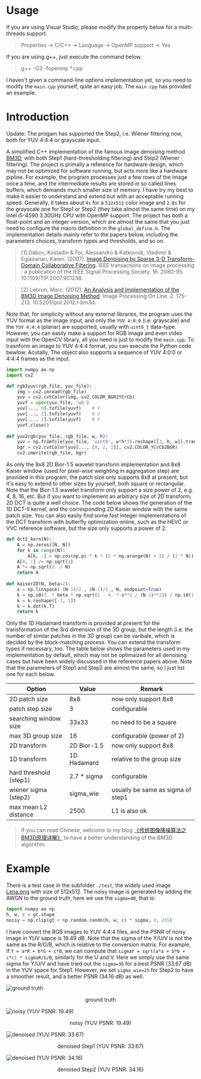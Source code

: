 # Usage
If you are using Visual Studio, please modify the property below for a multi-threads support.

> Properties -> C/C++ -> Language -> OpenMP support -> Yes

If you are using g++, just execute the command below.

> g++ -O3 -fopenmp *.cpp

I haven't given a command-line options implementation yet, so you need to modify the `main.cpp` yourself, quite an easy job. The `main.cpp` has provided an example.



# Introduction

Update: The progam has supported the Step2, i.e. Wiener filtering now, both for YUV 4:4:4 or grayscale input.

A simplified C++ implementation of the famous image denoising method [BM3D](https://www.cs.tut.fi/~foi/GCF-BM3D/), with both Step1 (hard-thresholding filtering) and Step2 (Wiener filtering). The project is primally a reference for hardware design, which may not be optimized for software running, but acts more like a hardware pipline. For example, the program processes just a few rows of the image once a time, and the intermediate results are stored in so called lines buffers, which demands much smaller size of memory. I have try my best to make it easier to understand and extend but with an acceptable running speed. Generally, it takes about `4s` for a `512x512` color image and `2.8s` for the grayscale one for Step1 or Step2 (they take almost the same time) on my Intel i5-4590 3.30GHz CPU with OpenMP support. The project has both a float-point and an integer version, which are almost the same that you just need to configure the macro definition in the `global_define.h`. The implementation details mainly refer to the papers below, including the parameters choices, transform types and thresholds, and so on.

> [1] Dabov, Kostadin & Foi, Alessandro & Katkovnik, Vladimir & Egiazarian, Karen. (2007). [Image Denoising by Sparse 3-D Transform-Domain Collaborative Filtering](https://www.researchgate.net/publication/6151802_Image_Denoising_by_Sparse_3-D_Transform-Domain_Collaborative_Filtering). IEEE transactions on image processing : a publication of the IEEE Signal Processing Society. 16. 2080-95. 10.1109/TIP.2007.901238. 

>  [2] Lebrun, Marc. (2012). [An Analysis and Implementation of the BM3D Image Denoising Method](https://www.ipol.im/pub/art/2012/l-bm3d/). Image Processing On Line. 2. 175-213. 10.5201/ipol.2012.l-bm3d. 

Note that, for simplicity without any external libraries, the program uses the YUV format as the image input, and only the `YUV 4:0:0` (i.e. grayscale) and the `YUV 4:4:4` (planar) are supported, usually with `uint8_t` data-type. However, you can easily make a support for RGB image and even video input with the OpenCV library, all you need is just to modify the `main.cpp`. To trasnform an image to YUV 4:4:4 format, you can execute the Python code bewlow. Acutally, The object also supports a sequence of YUV 4:0:0 or 4:4:4 frames as the input.

```python
import numpy as np
import cv2

def rgb2yuv(rgb_file, yuv_file):
    img = cv2.imread(rgb_file)
    yuv = cv2.cvtColor(img, cv2.COLOR_BGR2YCrCb)
    yuvf = open(yuv_file, 'wb')
    yuv[..., 0].tofile(yuvf)	# Y
    yuv[..., 2].tofile(yuvf)	# U
    yuv[..., 1].tofile(yuvf)	# V
    yuvf.close()
    
def yuv2rgb(yuv_file, rgb_file, w, h):
    yuv = np.fromfile(yuv_file, 'uint8', w*h*3).reshape([3, h, w]).transpose((1, 2, 0))
    bgr = cv2.cvtColor(yuv[..., [0, 2, 1]], cv2.COLOR_YCrCb2BGR)
    cv2.imwrite(rgb_file, bgr)
```
As only the 8x8 2D Bior-1.5 wavelet transform implementation and 8x8 Kaiser window (used for pixel-wise weighting in aggregation step) are provided in this program, the patch size only supports 8x8 at present, but it's easy to extend to other sizes by yourself, both square or rectangular. Note that the Bior-1.5 wavelet transform only support a size power of 2, e.g. 4, 8, 16, etc. But if you want to implement an arbitrary size of 2D transform, 2D DCT is quite a well choice. The code below shows the generation of  the 1D DCT-II kernel, and the corresponding 2D Kaiser window with the same patch size. You can also easily find some fast integer implementations of the DCT transform with butterfly optimization online, such as the HEVC or VVC reference software, but the size only supports a power of 2.

```python
def dct2_kern(N):
    A = np.zeros([N, N])
    for k in range(N):
        A[k, :] = np.cos(np.pi * k * (2 * np.arange(N) + 1) / (2 * N))
    A[0, :] /= np.sqrt(2)
    A *= np.sqrt(2. / N)
    return A
    
def kaiser2D(N, beta=2):
    x = np.linspace(-(N-1)/2., (N-1)/2., N, endpoint=True)
    k = np.i0(1. * beta * np.sqrt(1 - 4. * x**2 / (N-1)**2)) / np.i0(1. * beta)
    k = k.reshape([-1, 1])
    k = k.dot(k.T)
    return k
```

Only the 1D Hadamard transform is provided at present for the transformation of the 3rd dimension of the 3D group, but the length (i.e. the number of similar patches in the 3D group) can be varibale, which is decided by the block-matching process. You can extend the transform types if necessary, too. The table below shows the parameters used in my implementation by default, which may not be optimaized for all denoising cases but have been widely discussed in the reference papers above. Note that the parameters of Step1 and Step2 are almost the same, so I just list one for each below.

| Option  |  Value |  Remark |
| --- | --- | --- |
| 2D patch size | 8x8 | now only support 8x8 |
| patch step size | 3 | configurable |
| searching window size | 33x33 | no need to be a square |
| max 3D group size | 16 | configurable (power of 2) |
| 2D transform | 2D Bior-1.5 | now only support 8x8 |
| 1D transform | 1D Hadamard | relative to the group size |
| hard threshold (step1) | 2.7 * sigma | configurable |
| wiener sigma (step2) | sigma_wie | usually be same as sigma of step1 |
| max mean L2 distance | 2500 | L1 is also ok |

> If you can read Chinese, welcome to my blog [《传统图像降噪算法之BM3D原理详解》](https://blog.csdn.net/qq_33552519/article/details/108632146) to have a better understanding of the BM3D algorithm.

# Example
There is a test case in the subfolder `./test`, the widely used image [Lena.png](https://www.cs.tut.fi/~foi/GCF-BM3D/images/image_Lena512rgb.png) with size of 512x512. The noisy image is generated by adding the AWGN to the ground truth, here we use the `sigma=40`, that is:
```python
import numpy as np
h, w, c = gt.shape
noisy = np.clip(gt + np.random.randn(h, w, c) * sigma, 0, 255)
```
I have convert the RGB images to YUV 4:4:4 files, and the PSNR of noisy image in YUV sapce is 19.49 dB. Note that the sigma of the Y/U/V is not the same as the R/G/B, which is relative to the conversion matrix. For example, if `Y = a*R + b*G + c*B`, we can compute that `sigmaY = sqrt(a*a + b*b + c*c) * sigmaR/G/B`, similarly for the U and V. Here we simply use the same sigma for Y/U/V and have tried out the `sigma=36` for a best PSNR (33.67 dB) in the YUV space for Step1. However, we set `sigma_wie=25` for Step2 to have a smoother result, and a better PSNR (34.16 dB) as well.

![ground truth](./test/image_Lena512rgb.png)
<center><p>ground truth</p></center>

![noisy (YUV PSNR: 19.49)](./test/lena_noisy.png)
<center><p>noisy (YUV PSNR: 19.49)</p></center>

![denoised (YUV PSNR: 33.67)](./test/lena_deno.png)
<center><p>denoised Step1 (YUV PSNR: 33.67)</p></center>

![denoised (YUV PSNR: 34.16)](./test/lena_deno_step2.png)
<center><p>denoised Step2 (YUV PSNR: 34.16)</p></center>
